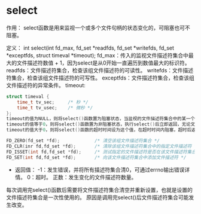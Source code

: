 # select

作用：
select函数是用来监视一个或多个文件句柄的状态变化的，可阻塞也可不阻塞。

定义：
int select(int fd_max, fd_set *readfds, fd_set *writefds, fd_set *exceptfds, struct timeval *timeout);
fd_max：传入的监视文件描述符集合中最大的文件描述符数值 + 1，因为select是从0开始一直遍历到数值最大的标识符。
readfds：文件描述符集合，检查该组文件描述符的可读性。
writefds：文件描述符集合，检查该组文件描述符的可写性。
exceptfds：文件描述符集合，检查该组文件描述符的异常条件。
timeout:
```c
struct timeval {
	time_t tv_sec;     /* 秒 */
	time_t tv_usec;    /* 微秒 */
};
timeout的值为NULL，则将select()函数置为阻塞状态，当监视的文件描述符集合中的某一个描述符发生变化才会返回结果并向下执行。
timeout的值等于0，则将select()函数置为非阻塞状态，执行select()后立即返回，无论文件描述符是否发生变化。
timeout的值大于0，则将select()函数的超时时间设为这个值，在超时时间内阻塞，超时后返回结果。
```

```c
FD_ZERO(fd_set *fd);             /* 清空该组文件描述符集合 */
FD_CLR(inr fd,fd_set *fd);       /* 清除该组文件描述符集合中的指定文件描述符 */
FD_ISSET(int fd,fd_set *fd);     /* 测试指定的文件描述符是否在该文件描述符集合中 */
FD_SET(int fd,fd_set *fd);       /* 向该文件描述符集合中添加文件描述符 */
```

- 返回值：
-1：发生错误，并将所有描述符集合清0，可通过errno输出错误详情。
0：超时。
正数：发生变化的文件描述符数量。

<!-- 注意： -->
每次调用完select()函数后需要将文件描述符集合清空并重新设置，也就是设置的文件描述符集合是一次性使用的。
原因是调用完select()后文件描述符集合可能发生改变。
